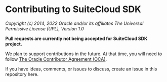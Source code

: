 # Contributing to SuiteCloud SDK

*Copyright (c) 2014, 2022 Oracle and/or its affiliates The Universal Permissive License (UPL), Version 1.0*

**Pull requests are currently not being accepted for SuiteCloud SDK project.**

We plan to support contributions in the future. At that time, you will need to follow [The Oracle Contributor Agreement (OCA)](https://www.oracle.com/technetwork/community/oca-486395.html).

If you have ideas, comments, or issues to discuss, create an issue in this repository here.
<!---
Add a link to create an issue. Ideally, you'd click the link and the new issue window would pop up.
-->